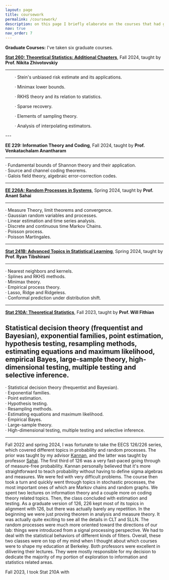 ```yaml
---
layout: page
title: coursework
permalink: /coursework/
description: on this page I briefly elaborate on the courses that had great impacts on me and my thoughts on them. 
nav: true
nav_order: 7
---
```


**Graduate Courses:** I've taken six graduate courses. 

**<a href='https://sites.google.com/view/nikitazhivotovskiy/stat260?authuser=0'>Stat 260: Theoretical Statistics: Additional Chapters</a>**, Fall 2024, taught by **Prof. Nikita Zhivotovskiy**

  ---
  <p style="margin-left: 30px;"> &middot; Stein's unbiased risk estimate and its applications.</p>
  <p style="margin-left: 30px;"> &middot; Minimax lower bounds.</p>
  <p style="margin-left: 30px;"> &middot; RKHS theory and its relation to statistics.</p>
  <p style="margin-left: 30px;"> &middot; Sparse recovery.</p>
  <p style="margin-left: 30px;"> &middot; Elements of sampling theory.</p>
  <p style="margin-left: 30px;"> &middot; Analysis of interpolating estimators.</p>
  ---

**EE 229: Information Theory and Coding**, Fall 2024, taught by **Prof. Venkatachalam Anantharam**

  ---
  &middot; Fundamental bounds of Shannon theory and their application.<br>
  &middot; Source and channel coding theorems.<br>
  &middot; Galois field theory, algebraic error-correction codes.
  
  ---

**<a href='https://inst.eecs.berkeley.edu/~ee226a/sp24/'>EE 226A: Random Processes in Systems</a>**, Spring 2024, taught by **Prof. Anant Sahai**

  ---
  &middot; Measure Theory, limit theorems and convergence.<br>
  &middot; Gaussian random variables and processes.<br>
  &middot; Linear estimation and time series analysis.<br>
  &middot; Discrete and continuous time Markov Chains.<br>
  &middot; Poisson process.<br>
  &middot; Poisson Martingales.
  
  ---

**<a href='https://www.stat.berkeley.edu/~ryantibs/statlearn-s24/'>Stat 241B: Advanced Topics in Statistical Learning</a>**, Spring 2024, taught by **Prof. Ryan Tibshirani**

  ---
  &middot; Nearest neighbors and kernels.<br>
  &middot; Splines and RKHS methods.<br>
  &middot; Minimax theory.<br>
  &middot; Empirical process theory.<br>
  &middot; Lasso, Ridge and Ridgeless.<br>
  &middot; Conformal prediction under distribution shift.
  
  ---

**<a href='https://www.stat.berkeley.edu/~wfithian/courses/stat210a/'>Stat 210A: Theoretical Statistics</a>**, Fall 2023, taught by **Prof. Will Fithian**

Statistical decision theory (frequentist and Bayesian), exponential families, point estimation, hypothesis testing, resampling methods, estimating equations and maximum likelihood, empirical Bayes, large-sample theory, high-dimensional testing, multiple testing and selective inference.
  ---
  &middot; Statistical decision theory (frequentist and Bayesian).<br>
  &middot; Exponential families.<br>
  &middot; Point estimation.<br>
  &middot; Hypothesis testing.<br>
  &middot; Resampling methods.<br>
  &middot; Estimating equations and maximum likelihood.<br>
  &middot; Empirical Bayes.<br>
  &middot; Large-sample theory.<br>
  &middot; High-dimensional testing, multiple testing and selective inference.
  
  ---

  

Fall 2022 and spring 2024, I was fortunate to take the EECS 126/226 series, which covered different topics in probability and random processes. The prior was taught by my advisor <a href='https://people.eecs.berkeley.edu/~kannanr/'>Kannan</a>, and the latter was taught by professor <a href='https://www2.eecs.berkeley.edu/Faculty/Homepages/sahai.html'>Sahai</a>. The first third of 126 was a very fast-paced going through of measure-free probability. Kannan personally believed that it's more straightforward to teach probability without having to define sigma algebras and measures. We were fed with very difficult problems. The course then took a turn and quickly went through topics in stochastic processes, the most important ones of which are Markov chains and random graphs. We spent two lectures on information theory and a couple more on coding theory related topics. Then, the class concluded with estimation and testing. As a graduate version of 126, 226 kept most of its topics in alignment with 126, but there was actually barely any repetition. In the beginning we were just proving theorem in analysis and measure theory. It was actually quite exciting to see all the details in CLT and SLLN. The random processes were much more oriented toward the directions of our lab: things were introduced from a signal processing perspective. We had to deal with the statistical behaviors of different kinds of filters. Overall, these two classes were on top of my mind when I thought about which courses were to shape my education at Berkeley. Both professors were excellent in dilivering their lectures. They were mostly responsible for my decision to dedicate the majority of my portion of exploration to information and statistics related areas. 

Fall 2023, I took Stat 210A with 

